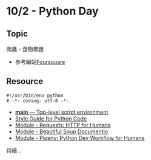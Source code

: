 # 10/2 - Python Day 

## Topic

爬蟲 - 食物標題

- 參考網站[Foursquare](https://foursquare.com/explore?mode=url&near=Taipei%2C%20Taiwan&nearGeoId=72057594039596277&q=Chinese)

## Resource

```
#!/usr/bin/env python
# -*- coding: utf-8 -*-
```

- [__main__ — Top-level script environment](https://docs.python.org/3.6/library/__main__.html#module-__main__)
- [Style Guide for Python Code](https://www.python.org/dev/peps/pep-0008/)
- [Module - Requests: HTTP for Humans](http://docs.python-requests.org/en/master/)
- [Module - Beautiful Soup Documentio](https://www.crummy.com/software/BeautifulSoup/bs4/doc/)
- [Module - Pipenv: Python Dev Workflow for Humans](https://docs.pipenv.org/)

待續...